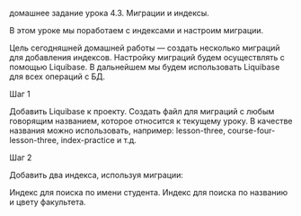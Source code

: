 домашнее задание урока 4.3. Миграции и индексы.

В этом уроке мы поработаем с индексами и настроим миграции.

Цель сегодняшней домашней работы — создать несколько миграций для добавления индексов. Настройку миграций будем осуществлять с помощью Liquibase. В дальнейшем мы будем использовать Liquibase для всех операций с БД.

Шаг 1

Добавить Liquibase к проекту. Создать файл для миграций с любым говорящим названием, которое относится к текущему уроку. В качестве названия можно использовать, например: lesson-three, course-four-lesson-three, index-practice и т.д.

Шаг 2

Добавить два индекса, используя миграции:

Индекс для поиска по имени студента.
Индекс для поиска по названию и цвету факультета.